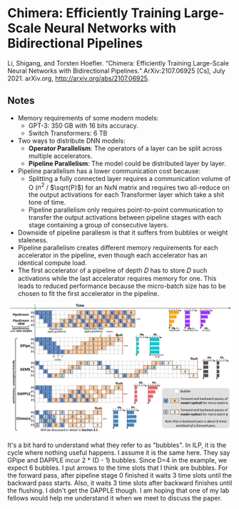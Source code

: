 # Chimera: Efficiently Training Large-Scale Neural Networks with Bidirectional Pipelines

Li, Shigang, and Torsten Hoefler. “Chimera: Efficiently Training Large-Scale Neural Networks with Bidirectional Pipelines.” ArXiv:2107.06925 [Cs], July 2021. arXiv.org, http://arxiv.org/abs/2107.06925.

## Notes

* Memory requirements of some modern models:
  * GPT-3: 350 GB with 16 bits accuracy.
  * Switch Transformers: 6 TB
* Two ways to distribute DNN models:
  * **Operator Parallelism**: The operators of a layer can be split across multiple accelerators.
  * **Pipeline Parallelism**: The model could be distributed layer by layer. 
* Pipeline parallelism has a lower communication cost because:
  * Splitting a fully connected layer requires a communication volume of O ($n^2$ / $\sqrt{P}$) for an NxN matrix and requires two all-reduce on the output activations for each Transformer layer which take a shit tone of time.
  * Pipeline parallelism only requires point-to-point communication to transfer the output activations between pipeline stages with each stage containing a group of consecutive layers. 
* Downside of pipeline parallesm is that it suffers from bubbles or weight staleness. 
* Pipeline parallelism creates different memory requirements for each accelerator in the pipeline, even though each accelerator has an identical compute load. 
* The first accelerator of a pipeline of depth 𝐷 has to store 𝐷 such activations while the last accelerator requires memory for one. This leads to reduced performance because the micro-batch size has to be chosen to fit the first accelerator in the pipeline.

![Bubbles](figures/bubbles.png)

It's a bit hard to understand what they refer to as "bubbles". In ILP, it is the cycle where nothing useful happens. I assume it is the same here. They say GPipe and DAPPLE incur 2 * (D - 1) bubbles. Since D=4 in the example, we expect 6 bubbles. I put arrows to the time slots that I think are bubbles. For the forward pass, after pipeline stage 0 finished it waits 3 time slots until the backward pass starts. Also, it waits 3 time slots after backward finishes until the flushing. I didn't get the DAPPLE though. I am hoping that one of my lab fellows would help me understand it when we meet to discuss the paper. 